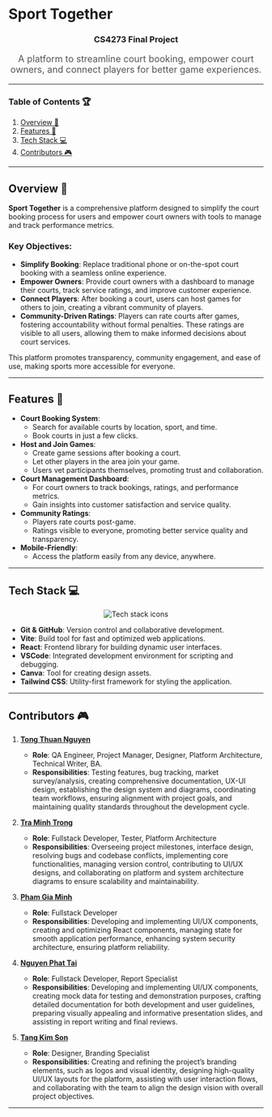 # Sport Together

<h3 align="center"> CS4273 Final Project</h3>  
<p align="center" style="font-size: 18px; color: #555;">  
A platform to streamline court booking, empower court owners, and connect players for better game experiences.  
</p>  

---

### Table of Contents 🏆  
1. [Overview 🌌](#overview-🌌)  
2. [Features 🚀](#features-🚀)  
3. [Tech Stack 💻](#tech-stack-💻)  
4. [Contributors 🎮](#contributors-🎮)  

---

## Overview 🌌  
**Sport Together** is a comprehensive platform designed to simplify the court booking process for users and empower court owners with tools to manage and track performance metrics.  

### Key Objectives:  
- **Simplify Booking**: Replace traditional phone or on-the-spot court booking with a seamless online experience.  
- **Empower Owners**: Provide court owners with a dashboard to manage their courts, track service ratings, and improve customer experience.  
- **Connect Players**: After booking a court, users can host games for others to join, creating a vibrant community of players.  
- **Community-Driven Ratings**: Players can rate courts after games, fostering accountability without formal penalties. These ratings are visible to all users, allowing them to make informed decisions about court services.  

This platform promotes transparency, community engagement, and ease of use, making sports more accessible for everyone.  

---

## Features 🚀  
- **Court Booking System**:  
    - Search for available courts by location, sport, and time.  
    - Book courts in just a few clicks.  
- **Host and Join Games**:  
    - Create game sessions after booking a court.  
    - Let other players in the area join your game.  
    - Users vet participants themselves, promoting trust and collaboration.  
- **Court Management Dashboard**:  
    - For court owners to track bookings, ratings, and performance metrics.  
    - Gain insights into customer satisfaction and service quality.  
- **Community Ratings**:  
    - Players rate courts post-game.  
    - Ratings visible to everyone, promoting better service quality and transparency.  
- **Mobile-Friendly**:  
    - Access the platform easily from any device, anywhere.  

---

## Tech Stack 💻  
<div align="center">
    <img src="https://skillicons.dev/icons?i=git,github,vite,react,vscode,tailwindcss" alt="Tech stack icons"/> <br>
</div>

- **Git & GitHub**: Version control and collaborative development.  
- **Vite**: Build tool for fast and optimized web applications.  
- **React**: Frontend library for building dynamic user interfaces.  
- **VSCode**: Integrated development environment for scripting and debugging.  
- **Canva**: Tool for creating design assets.  
- **Tailwind CSS**: Utility-first framework for styling the application.  

---

## Contributors 🎮  
1. **[Tong Thuan Nguyen]()**  
    - **Role**: QA Engineer, Project Manager, Designer, Platform Architecture, Technical Writer, BA.  
    - **Responsibilities**: Testing features, bug tracking, market survey/analysis, creating comprehensive documentation, UX-UI design, establishing the design system and diagrams, coordinating team workflows, ensuring alignment with project goals, and maintaining quality standards throughout the development cycle.  

2. **[Tra Minh Trong](https://github.com/Trong-Tra)**  
    - **Role**: Fullstack Developer, Tester, Platform Architecture  
    - **Responsibilities**: Overseeing project milestones, interface design, resolving bugs and codebase conflicts, implementing core functionalities, managing version control, contributing to UI/UX designs, and collaborating on platform and system architecture diagrams to ensure scalability and maintainability.  

3. **[Pham Gia Minh](https://github.com/Orstedz)**  
    - **Role**: Fullstack Developer  
    - **Responsibilities**: Developing and implementing UI/UX components, creating and optimizing React components, managing state for smooth application performance, enhancing system security architecture, ensuring platform reliability.  

4. **[Nguyen Phat Tai](https://github.com/Hirosolo)**  
    - **Role**: Fullstack Developer, Report Specialist  
    - **Responsibilities**: Developing and implementing UI/UX components, creating mock data for testing and demonstration purposes, crafting detailed documentation for both development and user guidelines, preparing visually appealing and informative presentation slides, and assisting in report writing and final reviews.  

5. **[Tang Kim Son](https://github.com/tangkimson)**  
    - **Role**: Designer, Branding Specialist  
    - **Responsibilities**: Creating and refining the project’s branding elements, such as logos and visual identity, designing high-quality UI/UX layouts for the platform, assisting with user interaction flows, and collaborating with the team to align the design vision with overall project objectives.  

---
